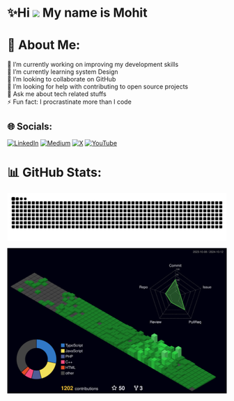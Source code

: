 # ✨Hi ![](https://user-images.githubusercontent.com/18350557/176309783-0785949b-9127-417c-8b55-ab5a4333674e.gif) My name is Mohit

# 💫 About Me:
🔭 I’m currently working on improving my development skills<br>🌱 I’m currently learning system Design<br>👯 I’m looking to collaborate on GitHub<br>🤔 I’m looking for help with contributing to open source projects<br>💬 Ask me about tech related stuffs<br>⚡ Fun fact: I procrastinate more than I code


## 🌐 Socials:
[![LinkedIn](https://img.shields.io/badge/LinkedIn-%230077B5.svg?logo=linkedin&logoColor=white)](https://linkedin.com/in/https://www.linkedin.com/in/mohit-kadwe/) [![Medium](https://img.shields.io/badge/Medium-12100E?logo=medium&logoColor=white)](https://medium.com/@https://mohitpawar530.medium.com/) [![X](https://img.shields.io/badge/X-black.svg?logo=X&logoColor=white)](https://x.com/https://twitter.com/mohit_kadwe) [![YouTube](https://img.shields.io/badge/YouTube-%23FF0000.svg?logo=YouTube&logoColor=white)](https://youtube.com/@https://www.youtube.com/channel/UCf-hOZB-HBSVzcDp3OQB8jw/featured)

# 📊 GitHub Stats:

<img src="https://raw.githubusercontent.com/mohitkadwe19/mohitkadwe19/output/snake.svg" alt="Snake animation" />

![](./profile-3d-contrib/profile-night-green.svg)
